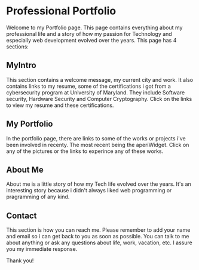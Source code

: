 # Professional Portfolio

Welcome to my Portfolio page. This page contains everything about my professional life and a story of how my passion for Technology and especially web development evolved over the years. This page has 4 sections:

## MyIntro

This section contains a welcome message, my current city and work. It also contains links to my resume, some of the certifications i got from a cybersecurity program at University of Maryland. They include Software security, Hardware Security and Computer Cryptography. Click on the links to view my resume and these certifications.

## My Portfolio

In the portfolio page, there are links to some of the works or projects i've been involved in recenty. The most recent being the aperiWidget. Click on any of the pictures or the links to experince any of these works.

## About Me

About me is a little story of how my Tech life evolved over the years. It's an interesting story because i didn't always liked web programming or pragramming of any kind.

## Contact

This section is how you can reach me. Please remember to add your name and email so i can get back to you as soon as possible. You can talk to me about anything or ask any questions about life, work, vacation, etc. I assure you my immediate response.

Thank you!
